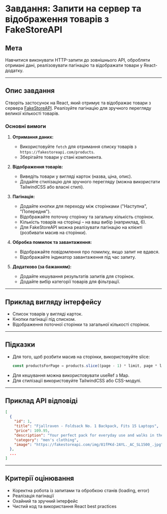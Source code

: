 # Завдання: Запити на сервер та відображення товарів з FakeStoreAPI

## Мета

Навчитися виконувати HTTP-запити до зовнішнього API, обробляти отримані дані, реалізовувати пагінацію та відображати товари у React-додатку.

---

## Опис завдання

Створіть застосунок на React, який отримує та відображає товари з сервера [FakeStoreAPI](https://fakestoreapi.com/products). Реалізуйте пагінацію для зручного перегляду великої кількості товарів.

### Основні вимоги

1. **Отримання даних:**

   - Використовуйте `fetch` для отримання списку товарів з `https://fakestoreapi.com/products`.
   - Зберігайте товари у стані компонента.

2. **Відображення товарів:**

   - Виведіть товари у вигляді карток (назва, ціна, опис).
   - Додайте стилізацію для зручного перегляду (можна використати TailwindCSS або власні стилі).

3. **Пагінація:**

   - Додайте кнопки для переходу між сторінками ("Наступна", "Попередня").
   - Відображайте поточну сторінку та загальну кількість сторінок.
   - Кількість товарів на сторінці – на ваш вибір (наприклад, 6).
   - Для FakeStoreAPI можна реалізувати пагінацію на клієнті (розбивати масив на сторінки).

4. **Обробка помилок та завантаження:**

   - Відображайте повідомлення про помилку, якщо запит не вдався.
   - Відображайте індикатор завантаження під час запиту.

5. **Додатково (за бажанням):**
   - Додайте кешування результатів запитів для сторінок.
   - Додайте вибір категорії товарів для фільтрації.

---

## Приклад вигляду інтерфейсу

- Список товарів у вигляді карток.
- Кнопки пагінації під списком.
- Відображення поточної сторінки та загальної кількості сторінок.

---

## Підказки

- Для того, щоб розбити масив на сторінки, використовуйте slice:
  ```js
  const productsForPage = products.slice((page - 1) * limit, page * limit);
  ```
- Для кешування можна використовувати useRef з Map.
- Для стилізації використовуйте TailwindCSS або CSS-модулі.

---

## Приклад API відповіді

```json
[
  {
    "id": 1,
    "title": "Fjallraven - Foldsack No. 1 Backpack, Fits 15 Laptops",
    "price": 109.95,
    "description": "Your perfect pack for everyday use and walks in the forest.",
    "category": "men's clothing",
    "image": "https://fakestoreapi.com/img/81fPKd-2AYL._AC_SL1500_.jpg"
  },
  ...
]
```

---

## Критерії оцінювання

- Коректна робота із запитами та обробкою станів (loading, error)
- Реалізація пагінації
- Охайний та зручний інтерфейс
- Чистий код та використання React best practices
